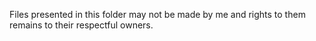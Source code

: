 Files presented in this folder may not be made by me and rights to them remains to their respectful owners.